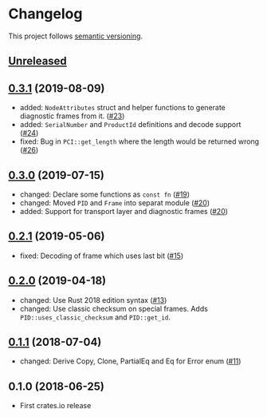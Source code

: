 # Changelog

This project follows [semantic versioning](https://semver.org/).

## [Unreleased]

## [0.3.1] (2019-08-09)

 * added: `NodeAttributes` struct and helper functions to generate diagnostic
   frames  from it. ([#23](https://github.com/Sensirion/lin-bus-rs/pull/23))
 * added: `SerialNumber` and `ProductId` definitions and decode support
   ([#24](https://github.com/Sensirion/lin-bus-rs/pull/24))
 * fixed: Bug in `PCI::get_length` where the length would be returned wrong
   ([#26](https://github.com/Sensirion/lin-bus-rs/pull/26))

## [0.3.0] (2019-07-15)

 * changed: Declare some functions as `const fn`
   ([#19](https://github.com/Sensirion/lin-bus-rs/pull/19))
 * changed: Moved `PID` and `Frame` into separat module
   ([#20](https://github.com/Sensirion/lin-bus-rs/pull/20))
 * added: Support for transport layer and diagnostic frames
   ([#20](https://github.com/Sensirion/lin-bus-rs/pull/20))

## [0.2.1] (2019-05-06)

 * fixed: Decoding of frame which uses last bit
   ([#15](https://github.com/Sensirion/lin-bus-rs/pull/15))

## [0.2.0] (2019-04-18)

 * changed: Use Rust 2018 edition syntax
   ([#13](https://github.com/Sensirion/lin-bus-rs/pull/13))
 * changed: Use classic checksum on special frames. Adds
   `PID::uses_classic_checksum` and `PID::get_id`.

## [0.1.1] (2018-07-04)

 * changed: Derive Copy, Clone, PartialEq and Eq for Error enum
   ([#11](https://github.com/Sensirion/lin-bus-rs/pull/11))

## 0.1.0 (2018-06-25)

 * First crates.io release

[Unreleased]: https://github.com/Sensirion/lin-bus-rs/compare/v0.3.1...HEAD
[0.3.1]: https://github.com/Sensirion/lin-bus-rs/compare/v0.3.0...v0.3.1
[0.3.0]: https://github.com/Sensirion/lin-bus-rs/compare/v0.2.1...v0.3.0
[0.2.1]: https://github.com/Sensirion/lin-bus-rs/compare/v0.2.0...v0.2.1
[0.2.0]: https://github.com/Sensirion/lin-bus-rs/compare/v0.1.1...v0.2.0
[0.1.1]: https://github.com/Sensirion/lin-bus-rs/compare/v0.1.0...v0.1.1
